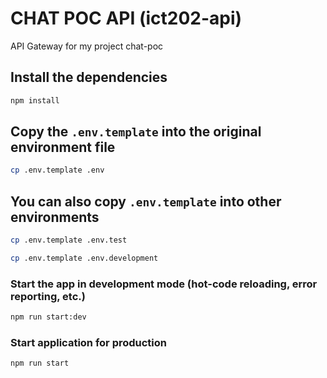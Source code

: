 # CHAT POC API (ict202-api)

API Gateway for my project chat-poc

## Install the dependencies
```bash
npm install
```

## Copy the `.env.template` into the original environment file
```bash
cp .env.template .env
```

## You can also copy `.env.template` into other environments
```bash
cp .env.template .env.test
```

```bash
cp .env.template .env.development
```

### Start the app in development mode (hot-code reloading, error reporting, etc.)
```bash
npm run start:dev
```

### Start application for production
```bash
npm run start
```